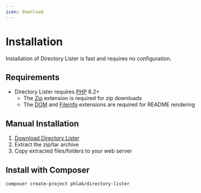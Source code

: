 ```yaml
---
icon: download
---
```


# Installation

Installation of Directory Lister is fast and requires no configuration.

## Requirements

* Directory Lister requires [PHP](https://www.php.net/) 8.2+
  * The [Zip](https://www.php.net/manual/en/book.zip.php) extension is required for zip downloads
  * The [DOM](https://www.php.net/en/dom) and [Fileinfo](https://www.php.net/manual/en/book.fileinfo.php) extensions are required for README rendering

## Manual Installation

1. [Download Directory Lister](https://www.directorylister.com)
2. Extract the zip/tar archive
3. Copy extracted files/folders to your web server

## Install with Composer

```bash
composer create-project phlak/directory-lister
```
